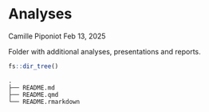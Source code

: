 # Analyses
Camille Piponiot
Feb 13, 2025

Folder with additional analyses, presentations and reports.

``` r
fs::dir_tree()
```

    .
    ├── README.md
    ├── README.qmd
    └── README.rmarkdown
